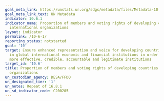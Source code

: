 ```yaml
---
goal_meta_link: https://unstats.un.org/sdgs/metadata/files/Metadata-10-06-01.pdf
goal_meta_link_text: UN Metadata
indicator: 10.6.1
indicator_name: Proportion of members and voting rights of developing countries in
  international organizations
layout: indicator
permalink: /10-6-1/
reporting_status: notstarted
goal: '10'
target: Ensure enhanced representation and voice for developing countries in decision-making
  in global international economic and financial institutions in order to deliver
  more effective, credible, accountable and legitimate institutions
target_id: '10.6'
title: Proportion of members and voting rights of developing countries in international
  organizations
un_custodian_agency: DESA/FFDO
un_designated_tier: '1'
un_notes: Repeat of 16.8.1
un_sd_indicator_code: C200205
---
```

